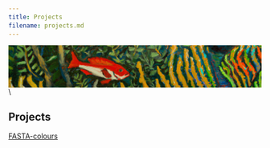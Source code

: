 ```yaml
---
title: Projects
filename: projects.md
--- 
```

<img align="left" src="https://raw.githubusercontent.com/alexpinch/alexpinch.github.io/main/images/banner.png"/>  
\

## Projects
[FASTA-colours](https://github.com/alexpinch/fasta-colours)
